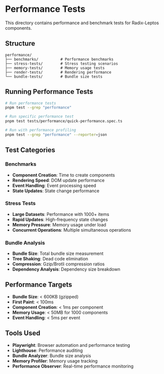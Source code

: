 # Performance Tests

This directory contains performance and benchmark tests for Radix-Leptos components.

## Structure

```
performance/
├── benchmarks/          # Performance benchmarks
├── stress-tests/        # Stress testing scenarios
├── memory-tests/        # Memory usage tests
├── render-tests/        # Rendering performance
└── bundle-tests/        # Bundle size tests
```

## Running Performance Tests

```bash
# Run performance tests
pnpm test --grep "performance"

# Run specific performance test
pnpm test tests/performance/quick-performance.spec.ts

# Run with performance profiling
pnpm test --grep "performance" --reporter=json
```

## Test Categories

### Benchmarks
- **Component Creation**: Time to create components
- **Rendering Speed**: DOM update performance
- **Event Handling**: Event processing speed
- **State Updates**: State change performance

### Stress Tests
- **Large Datasets**: Performance with 1000+ items
- **Rapid Updates**: High-frequency state changes
- **Memory Pressure**: Memory usage under load
- **Concurrent Operations**: Multiple simultaneous operations

### Bundle Analysis
- **Bundle Size**: Total bundle size measurement
- **Tree Shaking**: Dead code elimination
- **Compression**: Gzip/Brotli compression ratios
- **Dependency Analysis**: Dependency size breakdown

## Performance Targets

- **Bundle Size**: < 600KB (gzipped)
- **First Paint**: < 100ms
- **Component Creation**: < 1ms per component
- **Memory Usage**: < 50MB for 1000 components
- **Event Handling**: < 5ms per event

## Tools Used

- **Playwright**: Browser automation and performance testing
- **Lighthouse**: Performance auditing
- **Bundle Analyzer**: Bundle size analysis
- **Memory Profiler**: Memory usage tracking
- **Performance Observer**: Real-time performance monitoring
